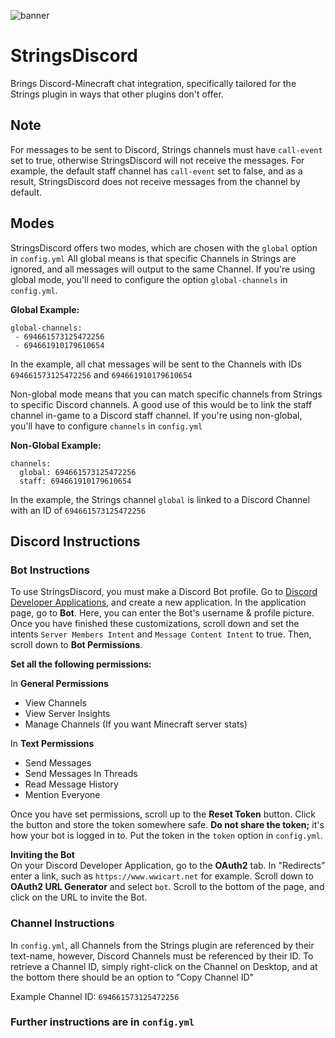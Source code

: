 ![banner](https://cdn.modrinth.com/data/cached_images/a8a22692f6bbd15d3bb12969826334e8796cf7f4.png)
# StringsDiscord
Brings Discord-Minecraft chat integration, specifically tailored for the Strings plugin
in ways that other plugins don't offer.

## Note
For messages to be sent to Discord, Strings channels must have `call-event` set to true, otherwise StringsDiscord will not receive the messages.
For example, the default staff channel has `call-event` set to false, and as a result, StringsDiscord does not receive messages from the channel by default.

## Modes
StringsDiscord offers two modes, which are chosen with the `global` option in `config.yml`
All global means is that specific Channels in Strings are ignored, and all messages will output to the same Channel.
If you're using global mode, you'll need to configure the option `global-channels` in `config.yml`.

**Global Example:**
```
global-channels:
 - 694661573125472256
 - 694661910179610654
```
In the example, all chat messages will be sent to the Channels with IDs `694661573125472256` and `694661910179610654`


Non-global mode means that you can match specific channels from Strings to specific Discord channels.
A good use of this would be to link the staff channel in-game to a Discord staff channel.
If you're using non-global, you'll have to configure `channels` in `config.yml`

**Non-Global Example:**
```
channels:
  global: 694661573125472256
  staff: 694661910179610654
```
In the example, the Strings channel `global` is linked to a Discord Channel with an ID of `694661573125472256`


## Discord Instructions


### Bot Instructions
To use StringsDiscord, you must make a Discord Bot profile. 
Go to [Discord Developer Applications](https://discord.com/developers/applications),
and create a new application. In the application page, go to **Bot**.
Here, you can enter the Bot's username & profile picture. 
Once you have finished these customizations, scroll down and set the intents 
`Server Members Intent` and `Message Content Intent` to true. 
Then, scroll down to **Bot Permissions**.

**Set all the following permissions:**

In **General Permissions**
 - View Channels
 - View Server Insights
 - Manage Channels (If you want Minecraft server stats)

In **Text Permissions**
 - Send Messages
 - Send Messages In Threads
 - Read Message History
 - Mention Everyone

Once you have set permissions, scroll up to the **Reset Token** button.
Click the button and store the token somewhere safe. **Do not share the token;**
it's how your bot is logged in to. Put the token in the `token` option in `config.yml`.

**Inviting the Bot**\
On your Discord Developer Application, go to the **OAuth2** tab. In "Redirects" enter a link, such as `https://www.wwicart.net` for example.
Scroll down to **OAuth2 URL Generator** and select `bot`. Scroll to the bottom of the page, and click on the URL to invite the Bot.

### Channel Instructions
In `config.yml`, all Channels from the Strings plugin are referenced by their text-name,
however, Discord Channels must be referenced by their ID. To retrieve a Channel ID, simply right-click
on the Channel on Desktop, and at the bottom there should be an option to "Copy Channel ID"

Example Channel ID: `694661573125472256`

### Further instructions are in `config.yml`